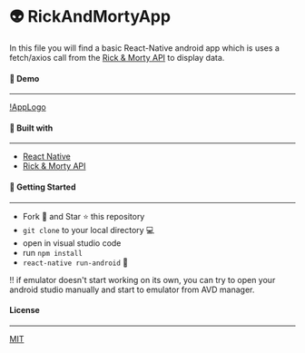 # 👽 RickAndMortyApp

In this file you will find a basic React-Native android app which is uses a fetch/axios call from the [Rick & Morty API](https://rickandmortyapi.com)  to display data.

#### 🤠 Demo
---

[!AppLogo](https://github.com/melisagurdal/RickAndMortyApp/blob/master/AppLogo.png)

#### 🔧 Built with 
---

* [React Native](https://reactnative.dev) 
* [Rick & Morty API](https://rickandmortyapi.com) 

#### 🔧 Getting Started 
---

* Fork 🍴 and Star ⭐️ this repository
* ```git clone``` to your local directory 💻
* open in visual studio code
* run ```npm install```
* ```react-native run-android``` 🎉

!! if emulator doesn't start working on its own, you can try to open your android studio manually and start to emulator from AVD manager.

#### License
---
[MIT](https://choosealicense.com/licenses/mit/)


